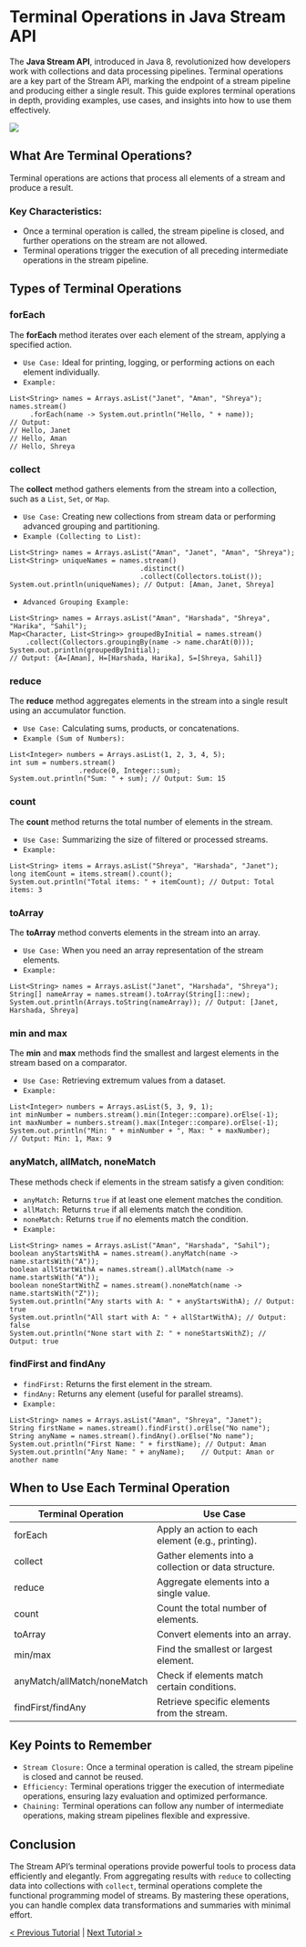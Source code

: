 # Terminal Operations in Java Stream API
The **Java Stream API**, introduced in Java 8, revolutionized how developers work with collections and data processing pipelines. Terminal operations are a key part of the Stream API, marking the endpoint of a stream pipeline and producing either a single result. This guide explores terminal operations in depth, providing examples, use cases, and insights into how to use them effectively.

[![](https://markdown-videos-api.jorgenkh.no/youtube/rtwSlmkAWcE)](https://youtu.be/rtwSlmkAWcE)

## What Are Terminal Operations?
Terminal operations are actions that process all elements of a stream and produce a result.

### Key Characteristics:
* Once a terminal operation is called, the stream pipeline is closed, and further operations on the stream are not allowed.
* Terminal operations trigger the execution of all preceding intermediate operations in the stream pipeline.


## Types of Terminal Operations
### forEach
The **forEach** method iterates over each element of the stream, applying a specified action.
* `Use Case:` Ideal for printing, logging, or performing actions on each element individually.
* `Example:`
```
List<String> names = Arrays.asList("Janet", "Aman", "Shreya");
names.stream()
     .forEach(name -> System.out.println("Hello, " + name));  
// Output:  
// Hello, Janet  
// Hello, Aman  
// Hello, Shreya  
```

### collect
The **collect** method gathers elements from the stream into a collection, such as a `List`, `Set`, or `Map`.
* `Use Case:` Creating new collections from stream data or performing advanced grouping and partitioning.
* `Example (Collecting to List):`
```
List<String> names = Arrays.asList("Aman", "Janet", "Aman", "Shreya");
List<String> uniqueNames = names.stream()
                                .distinct()
                                .collect(Collectors.toList());
System.out.println(uniqueNames); // Output: [Aman, Janet, Shreya]
```

* `Advanced Grouping Example:`
```
List<String> names = Arrays.asList("Aman", "Harshada", "Shreya", "Harika", "Sahil");
Map<Character, List<String>> groupedByInitial = names.stream()
    .collect(Collectors.groupingBy(name -> name.charAt(0)));
System.out.println(groupedByInitial);
// Output: {A=[Aman], H=[Harshada, Harika], S=[Shreya, Sahil]}
```

### reduce
The **reduce** method aggregates elements in the stream into a single result using an accumulator function.
* `Use Case:` Calculating sums, products, or concatenations.
* `Example (Sum of Numbers):`
```
List<Integer> numbers = Arrays.asList(1, 2, 3, 4, 5);
int sum = numbers.stream()
                 .reduce(0, Integer::sum);
System.out.println("Sum: " + sum); // Output: Sum: 15
```

### count
The **count** method returns the total number of elements in the stream.
* `Use Case:` Summarizing the size of filtered or processed streams.
* `Example:`
```
List<String> items = Arrays.asList("Shreya", "Harshada", "Janet");
long itemCount = items.stream().count();
System.out.println("Total items: " + itemCount); // Output: Total items: 3
```

### toArray
The **toArray** method converts elements in the stream into an array.
* `Use Case:` When you need an array representation of the stream elements.
* `Example:`
```
List<String> names = Arrays.asList("Janet", "Harshada", "Shreya");
String[] nameArray = names.stream().toArray(String[]::new);
System.out.println(Arrays.toString(nameArray)); // Output: [Janet, Harshada, Shreya]
```

### min and max
The **min** and **max** methods find the smallest and largest elements in the stream based on a comparator.
* `Use Case:` Retrieving extremum values from a dataset.
* `Example:`
```
List<Integer> numbers = Arrays.asList(5, 3, 9, 1);
int minNumber = numbers.stream().min(Integer::compare).orElse(-1);
int maxNumber = numbers.stream().max(Integer::compare).orElse(-1);
System.out.println("Min: " + minNumber + ", Max: " + maxNumber);
// Output: Min: 1, Max: 9
```

### anyMatch, allMatch, noneMatch
These methods check if elements in the stream satisfy a given condition:
* `anyMatch:` Returns `true` if at least one element matches the condition.
* `allMatch:` Returns `true` if all elements match the condition.
* `noneMatch:` Returns `true` if no elements match the condition.
* `Example:`
```
List<String> names = Arrays.asList("Aman", "Harshada", "Sahil");
boolean anyStartsWithA = names.stream().anyMatch(name -> name.startsWith("A"));
boolean allStartWithA = names.stream().allMatch(name -> name.startsWith("A"));
boolean noneStartWithZ = names.stream().noneMatch(name -> name.startsWith("Z"));
System.out.println("Any starts with A: " + anyStartsWithA); // Output: true
System.out.println("All start with A: " + allStartWithA); // Output: false
System.out.println("None start with Z: " + noneStartsWithZ); // Output: true
```

### findFirst and findAny
* `findFirst:` Returns the first element in the stream.
* `findAny:` Returns any element (useful for parallel streams).
* `Example:`
```
List<String> names = Arrays.asList("Aman", "Shreya", "Janet");
String firstName = names.stream().findFirst().orElse("No name");
String anyName = names.stream().findAny().orElse("No name");
System.out.println("First Name: " + firstName); // Output: Aman
System.out.println("Any Name: " + anyName);    // Output: Aman or another name
```

## When to Use Each Terminal Operation
| Terminal Operation | Use Case |
| ----------------|-------|
|    forEach     |  Apply an action to each element (e.g., printing).  |
|    collect     |  Gather elements into a collection or data structure.  |
|    reduce     |  Aggregate elements into a single value.  |
|    count     |  Count the total number of elements.  |
|    toArray     |  Convert elements into an array.  |
|    min/max     |  Find the smallest or largest element.  |
|    anyMatch/allMatch/noneMatch     |  Check if elements match certain conditions.  |
|    findFirst/findAny     |  Retrieve specific elements from the stream.  |


## Key Points to Remember
* `Stream Closure:` Once a terminal operation is called, the stream pipeline is closed and cannot be reused.
* `Efficiency:` Terminal operations trigger the execution of intermediate operations, ensuring lazy evaluation and optimized performance.
* `Chaining:` Terminal operations can follow any number of intermediate operations, making stream pipelines flexible and expressive.

## Conclusion
The Stream API’s terminal operations provide powerful tools to process data efficiently and elegantly. From aggregating results with `reduce` to collecting data into collections with `collect`, terminal operations complete the functional programming model of streams. By mastering these operations, you can handle complex data transformations and summaries with minimal effort.

[< Previous Tutorial](https://github.com/nakulmitra/java-tutorial/blob/master/java-8-enhancements/intermediate-operations.md) | [Next Tutorial >](https://github.com/nakulmitra/java-tutorial/blob/master/java-8-enhancements/optional-class.md)